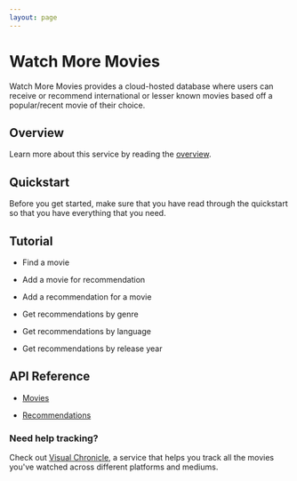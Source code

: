 ```yaml
---
layout: page
---
```


# Watch More Movies

Watch More Movies provides a cloud-hosted database where users can receive or recommend international or lesser known movies based off a popular/recent movie of their choice.

## Overview

Learn more about this service by reading the [overview](overview.md).

## Quickstart

Before you get started, make sure that you have read through the quickstart so that you have everything that you need.

## Tutorial

* Find a movie

* Add a movie for recommendation

* Add a recommendation for a movie

* Get recommendations by genre

* Get recommendations by language

* Get recommendations by release year

## API Reference

* [Movies](api/movies)

* [Recommendations](api/recommendations.md)

### Need help tracking?

Check out [Visual Chronicle](https://conjaytech.github.io/visual-chronicle/), a service that helps you track all the movies you've watched across different platforms and mediums.
